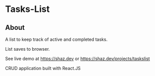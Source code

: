 # Tasks-List

<h2>About</h2>
A list to keep track of active and completed tasks.

List saves to browser. 

See live demo at https://shaz.dev or https://shaz.dev/projects/taskslist

CRUD application built with React.JS
